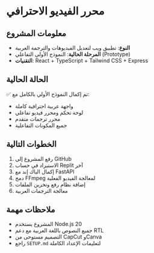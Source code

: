 # محرر الفيديو الاحترافي

## معلومات المشروع
- **النوع**: تطبيق ويب لتعديل الفيديوهات والترجمة العربية
- **المرحلة الحالية**: النموذج الأولي التفاعلي (Prototype)
- **التقنيات**: React + TypeScript + Tailwind CSS + Express

## الحالة الحالية
✅ تم إكمال النموذج الأولي بالكامل مع:
- واجهة عربية احترافية كاملة
- لوحة تحكم ومحرر فيديو تفاعلي
- محرر ترجمات متقدم
- جميع المكونات التفاعلية

## الخطوات التالية
1. رفع المشروع إلى GitHub
2. الاستيراد في حساب Replit آخر
3. إكمال الباك إند مع FastAPI
4. دمج FFmpeg لمعالجة الفيديو الفعلية
5. إضافة نظام رفع وتخزين الملفات
6. معالجة الترجمات العربية

## ملاحظات مهمة
- المشروع يستخدم Node.js 20
- جميع النصوص باللغة العربية مع دعم RTL
- التصميم مستوحى من CapCut وCanva
- راجع `SETUP.md` لتعليمات الإعداد الكاملة
